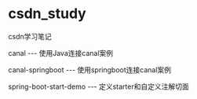 # csdn_study
csdn学习笔记

canal --- 使用Java连接canal案例

canal-springboot --- 使用springboot连接canal案例

spring-boot-start-demo --- 定义starter和自定义注解切面

